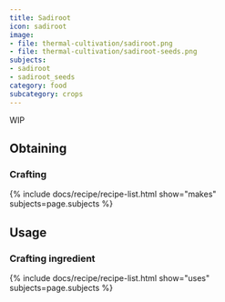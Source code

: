 ```yaml
---
title: Sadiroot
icon: sadiroot
image:
- file: thermal-cultivation/sadiroot.png
- file: thermal-cultivation/sadiroot-seeds.png
subjects: 
- sadiroot
- sadiroot_seeds
category: food
subcategory: crops
---
```


WIP

Obtaining
---------

### Crafting
{% include docs/recipe/recipe-list.html show="makes" subjects=page.subjects %}

Usage
-----

### Crafting ingredient
{% include docs/recipe/recipe-list.html show="uses" subjects=page.subjects %}